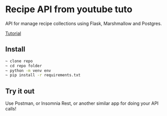 # Recipe API from youtube tuto

API for manage recipe collections using Flask, Marshmallow and Postgres.

[Tutorial](https://www.youtube.com/watch?v=EAokwpPMVdc)

## Install

```bash
~ clone repo
~ cd repo folder
~ python -m venv env
~ pip install -r requirements.txt
```

## Try it out

Use Postman, or Insomnia Rest, or another similar app for doing your API calls!